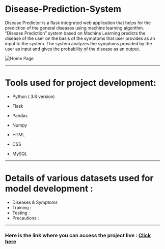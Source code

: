 # Disease-Prediction-System

Disease Predictor is a flask integrated web application that helps for the prediction of the general diseases using machine learning algorithm. “Disease Prediction” system based on Machine Learning predicts the disease of the user on the basis of the symptoms that user provides as an input to the system. The system analyzes the symptoms provided by the user as input and gives the probability of the disease as an output.

![Home Page](https://github.com/Achal08/Disease-Prediction-System/blob/main/disease_prediction/templates/Home%20Page.png)

-----------------------------------------------------------------------------------------------------------------------------------------------------------------------------------

# Tools used for project development:
*	Python ( 3.8 version)

*	Flask

*	Pandas

*	Numpy

*	HTML

*	CSS

*	MySQL

-----------------------------------------------------------------------------------------------------------------------------------------------------------------------------------
# Details of various datasets used for model development :
*	Diseases & Symptoms
  * Training :
  * Testing :
* Precautions :

-----------------------------------------------------------------------------------------------------------------------------------------------------------------------------------
### Here is the link where you can access the project live : [Click here](https://predictgenics.herokuapp.com/)
